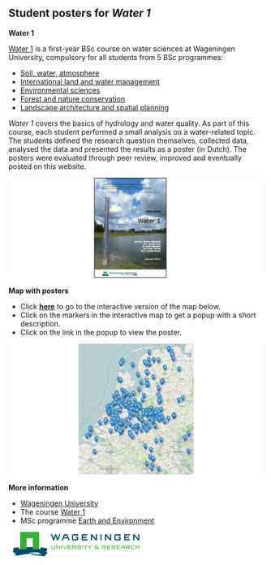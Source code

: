 
Student posters for *Water 1*
-----

**Water 1**

[Water 1](https://ssc.wur.nl/Studiegids/Vak/HWM-10303) is a first-year BSc course on water sciences at Wageningen University, compulsory for all students from 5 BSc programmes: 
- [Soil, water, atmosphere](http://www.wur.nl/nl/Onderwijs-Opleidingen/Bachelor/BSc-opleidingen/BSc-Bodem-Water-Atmosfeer.htm)
- [International land and water management](http://www.wur.nl/nl/Onderwijs-Opleidingen/Bachelor/BSc-opleidingen/BSc-Internationaal-Land-en-Waterbeheer.htm)
- [Environmental sciences](http://www.wur.nl/nl/Onderwijs-Opleidingen/Bachelor/BSc-opleidingen/BSc-Milieuwetenschappen.htm) 
- [Forest and nature conservation](http://www.wur.nl/nl/Onderwijs-Opleidingen/Bachelor/BSc-opleidingen/BSc-Bos-en-Natuurbeheer.htm) 
- [Landscape architecture and spatial planning](http://www.wur.nl/nl/Onderwijs-Opleidingen/Bachelor/BSc-opleidingen/BSc-Landschapsarchitectuur-en-Ruimtelijke-Planning.htm) 

*Water 1* covers the basics of hydrology and water quality. As part of this course, each student performed a small analysis on a water-related topic. The students defined the research question themselves, collected data, analysed the data and presented the results as a poster (in Dutch). The posters were evaluated through peer review, improved and eventually posted on this website. 


![Cover of the lecture notes](figs/lecture_notes_water1.png)


**Map with posters**

- Click [**here**](https://cdn.rawgit.com/ClaudiaBrauer/Water1/master/map_posters_water1.html) to go to the interactive version of the map below. 
- Click on the markers in the interactive map to get a popup with a short description. 
- Click on the link in the popup to view the poster.

![Map with posters](figs/map_posters_water1.jpg)


**More information**

- [Wageningen University](http://www.wageningenur.nl/en.htm)
- The course [Water 1](https://ssc.wur.nl/Studiegids/Vak/HWM-10303)
- MSc programme [Earth and Environment](http://www.wageningenur.nl/en/Education-Programmes/prospective-master-students/MSc-programmes/MSc-Earth-and-Environment.htm)

&nbsp;
![Wageningen University](figs/logo_WUR_small.png)
